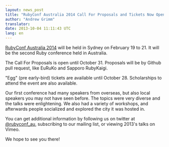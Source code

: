 ```yaml
---
layout: news_post
title: "RubyConf Australia 2014 Call For Proposals and Tickets Now Open!"
author: "Andrew Grimm"
translator:
date: 2013-10-04 11:11:43 UTC
lang: en
---
```


[RubyConf Australia 2014][1] will be held in Sydney on February 19 to 21. It will be the second Ruby conference held in Australia.

The Call For Proposals is open until October 31. Proposals will be by Github pull request, like EuRuKo and Sapporo RubyKaigi.

"Egg" (pre early-bird) tickets are available until October 28. Scholarships to attend the event are also available.

Our first conference had many speakers from overseas, but also local speakers you may not have seen before.
The topics were very diverse and the talks were enlightening.
We also had a variety of workshops, and afterwards people socialized and explored the city it was hosted in.

You can get additional information by following us on twitter at [@rubyconf_au][2], subscribing to our mailing list, or viewing 2013's talks on Vimeo.

We hope to see you there!

[1]: http://www.rubyconf.org.au/
[2]: http://twitter.com/rubyconf_au
